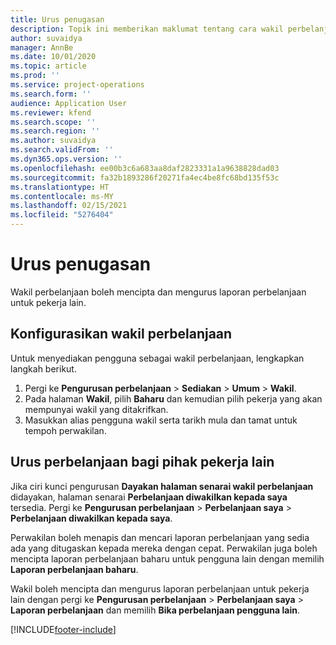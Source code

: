 ```yaml
---
title: Urus penugasan
description: Topik ini memberikan maklumat tentang cara wakil perbelanjaan boleh mencipta dan mengurus laporan perbelanjaan untuk pekerja lain.
author: suvaidya
manager: AnnBe
ms.date: 10/01/2020
ms.topic: article
ms.prod: ''
ms.service: project-operations
ms.search.form: ''
audience: Application User
ms.reviewer: kfend
ms.search.scope: ''
ms.search.region: ''
ms.author: suvaidya
ms.search.validFrom: ''
ms.dyn365.ops.version: ''
ms.openlocfilehash: ee00b3c6a683aa8daf2823331a1a9638828dad03
ms.sourcegitcommit: fa32b1893286f20271fa4ec4be8fc68bd135f53c
ms.translationtype: HT
ms.contentlocale: ms-MY
ms.lasthandoff: 02/15/2021
ms.locfileid: "5276404"
---
```

# <a name="manage-delegation"></a>Urus penugasan
Wakil perbelanjaan boleh mencipta dan mengurus laporan perbelanjaan untuk pekerja lain.

## <a name="configuring-expense-delegation"></a>Konfigurasikan wakil perbelanjaan

Untuk menyediakan pengguna sebagai wakil perbelanjaan, lengkapkan langkah berikut. 
1. Pergi ke **Pengurusan perbelanjaan** > **Sediakan** > **Umum** > **Wakil**. 
2. Pada halaman **Wakil**, pilih **Baharu** dan kemudian pilih pekerja yang akan mempunyai wakil yang ditakrifkan. 
3. Masukkan alias pengguna wakil serta tarikh mula dan tamat untuk tempoh perwakilan.

## <a name="manage-expenses-on-behalf-of-another-employee"></a>Urus perbelanjaan bagi pihak pekerja lain

Jika ciri kunci pengurusan **Dayakan halaman senarai wakil perbelanjaan** didayakan, halaman senarai **Perbelanjaan diwakilkan kepada saya** tersedia. Pergi ke **Pengurusan perbelanjaan** > **Perbelanjaan saya** > **Perbelanjaan diwakilkan kepada saya**.

Perwakilan boleh menapis dan mencari laporan perbelanjaan yang sedia ada yang ditugaskan kepada mereka dengan cepat. Perwakilan juga boleh mencipta laporan perbelanjaan baharu untuk pengguna lain dengan memilih **Laporan perbelanjaan baharu**.

Wakil boleh mencipta dan mengurus laporan perbelanjaan untuk pekerja lain dengan pergi ke **Pengurusan perbelanjaan** > **Perbelanjaan saya** > **Laporan perbelanjaan** dan memilih **Bika perbelanjaan pengguna lain**.


[!INCLUDE[footer-include](../includes/footer-banner.md)]